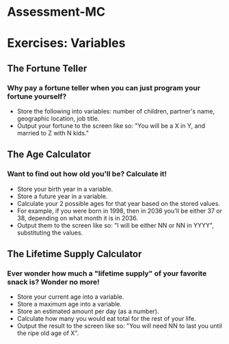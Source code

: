 # Assessment-MC

# Exercises: Variables
## The Fortune Teller
 ### Why pay a fortune teller when you can just program your fortune yourself?
 - Store the following into variables: number of children, partner's name, geographic location, job title.
 - Output your fortune to the screen like so: "You will be a X in Y, and married to Z with N kids."

## The Age Calculator
### Want to find out how old you'll be? Calculate it!
 - Store your birth year in a variable.
 - Store a future year in a variable.
 - Calculate your 2 possible ages for that year based on the stored values.
 - For example, if you were born in 1998, then in 2036 you'll be either 37 or 38, depending on what month it is in 2036.
 - Output them to the screen like so: "I will be either NN or NN in YYYY", substituting the values.

## The Lifetime Supply Calculator
### Ever wonder how much a "lifetime supply" of your favorite snack is? Wonder no more!
 - Store your current age into a variable.
 - Store a maximum age into a variable.
 - Store an estimated amount per day (as a number).
 - Calculate how many you would eat total for the rest of your life.
 - Output the result to the screen like so: "You will need NN to last you until the ripe old age of X".
